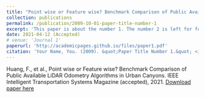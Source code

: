 ```yaml
---
title: "Point wise or Feature wise? Benchmark Comparison of Public Available LiDAR Odometry Algorithms in Urban Canyons"
collection: publications
permalink: /publication/2009-10-01-paper-title-number-1
excerpt: 'This paper is about the number 1. The number 2 is left for future work.'
date: 2021-04-12 (Accepted)
# venue: 'Journal 1'
paperurl: 'http://academicpages.github.io/files/paper1.pdf'
citation: 'Your Name, You. (2009). &quot;Paper Title Number 1.&quot; <i>Journal 1</i>. 1(1).'
---
```

Huang, F., et al., Point wise or Feature wise? Benchmark Comparison of Public Available LiDAR Odometry Algorithms in Urban Canyons. IEEE Intelligent Transportation Systems Magazine (accepted), 2021.
[Download paper here](https://arxiv.org/pdf/2104.05203.pdf)

